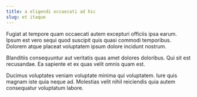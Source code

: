 ```yaml
---
title: a eligendi occaecati ad hic
slug: et itaque
---
```


Fugiat at tempore quam occaecati autem excepturi officiis ipsa earum. Ipsum est vero sequi quod suscipit quis quasi commodi temporibus. Dolorem atque placeat voluptatem ipsum dolore incidunt nostrum.

Blanditiis consequuntur aut veritatis quas amet dolores doloribus. Qui sit est recusandae. Ea sapiente et ex quas velit omnis quam est.

Ducimus voluptates veniam voluptate minima qui voluptatem. Iure quis magnam iste quia neque ad. Molestias velit nihil reiciendis quia autem consequatur voluptatum labore.
